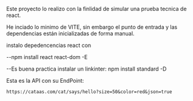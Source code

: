 Este proyecto lo realizo con la finlidad de simular una prueba tecnica de react.

He inciado lo minimo de VITE, sin embargo el punto de entrada y las dependencias están inicializadas de forma manual.

instalo depedencencias react con

--npm install react react-dom -E

--Es buena practica instalar un linkinter: npm install standard -D

Esta es la API con su EndPoint:

`https://cataas.com/cat/says/hello?size=50&color=red&json=true`
